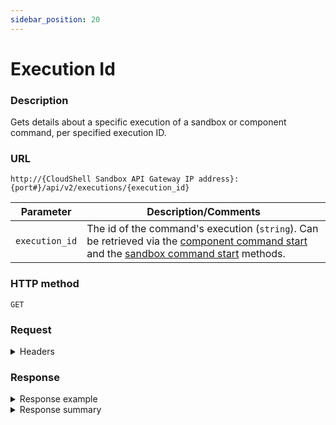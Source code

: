 ```yaml
---
sidebar_position: 20
---
```


# Execution Id

### Description

Gets details about a specific execution of a sandbox or component command, per specified execution ID.

### URL

`http://{CloudShell Sandbox API Gateway IP address}:{port#}/api/v2/executions/{execution_id}`

| Parameter | Description/Comments |
| --- | --- |
| `execution_id` | The id of the command's execution (`string`). Can be retrieved via the [component command start](./component-command-start.md) and the [sandbox command start](./sandbox-command-start.md) methods. |

### HTTP method

`GET`

### Request

<details>
<summary>Headers</summary>

Example header format for the `execution id` method:

`Authorization: Basic <authorization token returned from the login method>`

`Content-Type: application/json`

</details>

### Response

<details>
<summary>Response example</summary>

The `execution id` method returns details about a specific execution of a sandbox or component command and the actions that can be performed on the execution.

```javascript
{
   "id":"1DEB29BF-22B0-4CF6-B7BE-02173520EB81",
   "supports_cancellation":"true",
   "started":"",
   "ended":"",
   "status":"",
   "output":"",
   "_links":{
      "self":{
         "href":"/executions/1DEB29BF-22B0-4CF6-B7BE-02173520EB81",
         "method":"GET"
      },
      "stop":{
         "href":"/executions/1DEB29BF-22B0-4CF6-B7BE-02173520EB81",
         "method":"DELETE"
      }
   }
}
```
</details>

<details>
<summary>Response summary</summary>

The response output properties of the `execution id` method are described in the following table.

| Property | Sub Property | Description/Comments |
| --- | --- | --- |
| `id` |   | The ID of the execution. `(string)` |
| `supports_cancellation` |   | Whether or not stopping the execution before it is completed is supported. `(bool)` |
| `started` |   | The date and time at which the execution started. `(string)` |
| `ended` |   | The date and time at which the execution ended. `(string)` |
| `status` |   | The current status of the command execution - "pending", "running", "stopping", "canceled". `(string)` |
| `output` |   | (If the command returns an output message) The command's output. `(string)` |
| `_links` |   | The actions that can be performed on the execution: |
|   | `self` | Provides a link to get the execution's details via a `GET` request. |
|   | `stop` | (If the execution supports cancellation and is still running) Provides a link to end the execution via a `DELETE` request. |

</details>